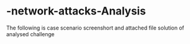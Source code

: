 # -network-attacks-Analysis
The following is case scenario screenshort and attached file solution of analysed challenge
